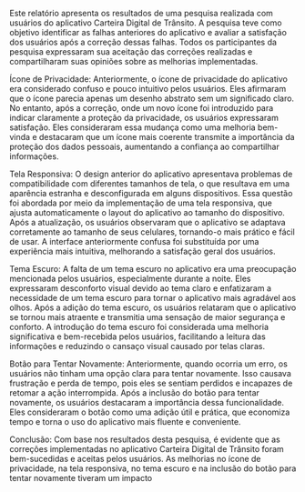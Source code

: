 Este relatório apresenta os resultados de uma pesquisa realizada com usuários do aplicativo Carteira Digital de Trânsito. A pesquisa teve como objetivo identificar as falhas anteriores do aplicativo e avaliar a satisfação dos usuários após a correção dessas falhas. Todos os participantes da pesquisa expressaram sua aceitação das correções realizadas e compartilharam suas opiniões sobre as melhorias implementadas.

Ícone de Privacidade: Anteriormente, o ícone de privacidade do aplicativo era considerado confuso e pouco intuitivo pelos usuários. Eles afirmaram que o ícone parecia apenas um desenho abstrato sem um significado claro. No entanto, após a correção, onde um novo ícone foi introduzido para indicar claramente a proteção da privacidade, os usuários expressaram satisfação. Eles consideraram essa mudança como uma melhoria bem-vinda e destacaram que um ícone mais coerente transmite a importância da proteção dos dados pessoais, aumentando a confiança ao compartilhar informações.

Tela Responsiva: O design anterior do aplicativo apresentava problemas de compatibilidade com diferentes tamanhos de tela, o que resultava em uma aparência estranha e desconfigurada em alguns dispositivos. Essa questão foi abordada por meio da implementação de uma tela responsiva, que ajusta automaticamente o layout do aplicativo ao tamanho do dispositivo. Após a atualização, os usuários observaram que o aplicativo se adaptava corretamente ao tamanho de seus celulares, tornando-o mais prático e fácil de usar. A interface anteriormente confusa foi substituída por uma experiência mais intuitiva, melhorando a satisfação geral dos usuários.

Tema Escuro: A falta de um tema escuro no aplicativo era uma preocupação mencionada pelos usuários, especialmente durante a noite. Eles expressaram desconforto visual devido ao tema claro e enfatizaram a necessidade de um tema escuro para tornar o aplicativo mais agradável aos olhos. Após a adição do tema escuro, os usuários relataram que o aplicativo se tornou mais atraente e transmitia uma sensação de maior segurança e conforto. A introdução do tema escuro foi considerada uma melhoria significativa e bem-recebida pelos usuários, facilitando a leitura das informações e reduzindo o cansaço visual causado por telas claras.

Botão para Tentar Novamente: Anteriormente, quando ocorria um erro, os usuários não tinham uma opção clara para tentar novamente. Isso causava frustração e perda de tempo, pois eles se sentiam perdidos e incapazes de retomar a ação interrompida. Após a inclusão do botão para tentar novamente, os usuários destacaram a importância dessa funcionalidade. Eles consideraram o botão como uma adição útil e prática, que economiza tempo e torna o uso do aplicativo mais fluente e conveniente.

Conclusão: Com base nos resultados desta pesquisa, é evidente que as correções implementadas no aplicativo Carteira Digital de Trânsito foram bem-sucedidas e aceitas pelos usuários. As melhorias no ícone de privacidade, na tela responsiva, no tema escuro e na inclusão do botão para tentar novamente tiveram um impacto


